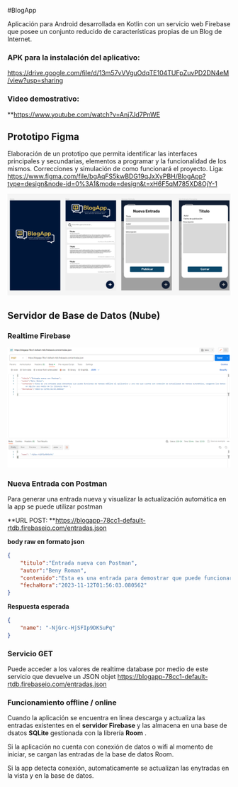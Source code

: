 
#BlogApp

Aplicación para Android desarrollada en Kotlin con un servicio web Firebase que
posee un conjunto reducido de características propias de un Blog de Internet.

###  APK para la instalación del aplicativo:
https://drive.google.com/file/d/13m57vVVguOdqTE104TUFpZuvPD2DN4eM/view?usp=sharing

###  Video demostrativo:
**https://www.youtube.com/watch?v=Anj7Jd7PnWE

## Prototipo Figma
Elaboración de un prototipo que permita identificar las interfaces principales y secundarias, elementos a programar y la funcionalidad de los mismos. Correcciones y simulación de como funcionará el proyecto.
Liga: https://www.figma.com/file/bgAqFS5kwBDG19qJxXyPBH/BlogApp?type=design&node-id=0%3A1&mode=design&t=xH6F5qM785XD8OjY-1

[![figma](https://github.com/profebeny/BlogApp/blob/master/assets/figma.png "figma")](https://github.com/profebeny/BlogApp/blob/master/assets/figma.png "figma")

## Servidor de Base de Datos (Nube)
###  Realtime Firebase
[![firebase](https://github.com/profebeny/BlogApp/blob/master/assets/postman.png "firebase")](https://github.com/profebeny/BlogApp/blob/master/assets/postman.png "firebase")


###  Nueva Entrada con Postman
Para generar una entrada nueva y visualizar la actualización automática en la app se puede utilizar postman

**URL POST:
**https://blogapp-78cc1-default-rtdb.firebaseio.com/entradas.json

**body raw en formato json**
```json
{
    "titulo":"Entrada nueva con Postman",
    "autor":"Beny Roman",
    "contenido":"Esta es una entrada para demostrar que puede funcionar de manera offline el aplicativo y una vez que cuenta con conexión se actualizará de manera automática, cargando los datos en SQLite por medio de la librería Room ",
    "fechaHora":"2023-11-12T01:56:03.080562"
}
```
**Respuesta esperada**
```json
{
    "name": "-NjGrc-HjSFIp9DKSuPq"
}
```

###  Servicio GET
Puede acceder a los valores de realtime database por medio de este servicio que devuelve un JSON objet
https://blogapp-78cc1-default-rtdb.firebaseio.com/entradas.json


###  Funcionamiento offline / online
Cuando la aplicación se encuentra en linea descarga y actualiza las entradas existentes en el **servidor Firebase** y las almacena en una base de dsatos **SQLite** gestionada con la librería **Room** .

Si la aplicación no cuenta con conexión de datos o wifi al momento de iniciar, se cargan las entradas de la base de datos Room.

Si la app detecta conexión, automaticamente se actualizan las enytradas en la vista y en la base de datos.